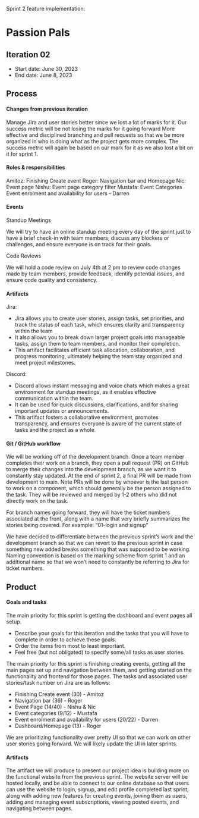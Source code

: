 Sprint 2 feature implementation:

# Passion Pals
## Iteration 02

 * Start date: June 30, 2023
 * End date: June 8, 2023

## Process

#### Changes from previous iteration

Manage Jira and user stories better since we lost a lot of marks for it. Our success metric will be not losing the marks for it going forward
More effective and disciplined branching and pull requests so that we be more organized in who is doing what as the project gets more complex. The success metric will again be based on our mark for it as we also lost a bit on it for sprint 1.

#### Roles & responsibilities
Amitoz: Finishing Create event 
Roger: Navigation bar and Homepage
Nic: Event page
Nishu: Event page category filter
Mustafa: Event Categories
Event enrolment and availability for users - Darren

#### Events

Standup Meetings

We will try to have an online standup meeting every day of the sprint just to have a brief check-in with team members, discuss any blockers or challenges, and ensure everyone is on track for their goals.

Code Reviews

We will hold a code review on July 4th at 2 pm to review code changes made by team members, provide feedback, identify potential issues, and ensure code quality and consistency.


#### Artifacts

Jira:
* Jira allows you to create user stories, assign tasks, set priorities, and track the status of each task, which ensures clarity and transparency within the team
* It also allows you to break down larger project goals into manageable tasks, assign them to team members, and monitor their completion.
* This artifact facilitates efficient task allocation, collaboration, and progress monitoring, ultimately helping the team stay organized and meet project milestones.

Discord:
* Discord allows instant messaging and voice chats which makes a great environment for standup meetings, as it enables effective communication within the team.
* It can be used for quick discussions, clarifications, and for sharing important updates or announcements.
* This artifact fosters a collaborative environment, promotes transparency, and ensures everyone is aware of the current state of tasks and the project as a whole.


#### Git / GitHub workflow

We will be working off of the development branch. Once a team member completes their work on a branch, they open a pull request (PR) on GitHub to merge their changes into the development branch, as we want it to constantly stay updated. At the end of sprint 2, a final PR will be made from development to main. Note PRs will be done by whoever is the last person to work on a component, which should generally be the person assigned to the task. They will be reviewed and merged by 1-2 others who did not directly work on the task.

For branch names going forward, they will have the ticket numbers associated at the front, along with a name that very briefly summarizes the stories being covered. For example: “01-login and signup”

We have decided to differentiate between the previous sprint’s work and the development branch so that we can revert to the previous sprint in case something new added breaks something that was supposed to be working. Naming convention is based on the marking scheme from sprint 1 and an additional name so that we won’t need to constantly be referring to Jira for ticket numbers.


## Product


#### Goals and tasks

The main priority for this sprint is getting the dashboard and event pages all setup.

 * Describe your goals for this iteration and the tasks that you will have to complete in order to achieve these goals.
 * Order the items from most to least important.
 * Feel free (but not obligated) to specify some/all tasks as user stories.

The main priority for this sprint is finishing creating events, getting all the main pages set up and navigation between them, and getting started on the functionality and frontend for those pages.
The tasks and associated user stories/task number on Jira are as follows:
* Finishing Create event (30) - Amitoz
* Navigation bar (36) - Roger
* Event Page (14/40) - Nishu & Nic
* Event categories (9/12) - Mustafa
* Event enrolment and availability for users (20/22) - Darren
* Dashboard/Homepage (13) - Roger

We are prioritizing functionality over pretty UI so that we can work on other user stories going forward. We will likely update the UI in later sprints.

#### Artifacts

The artifact we will produce to present our project idea is building more on the functional website from the previous sprint. The website server will be hosted locally, and be able to connect to our online database so that users can use the website to login, signup, and edit profile completed last sprint, along with adding new features for creating events, joining them as users, adding and managing event subscriptions, viewing posted events, and navigating between pages.
